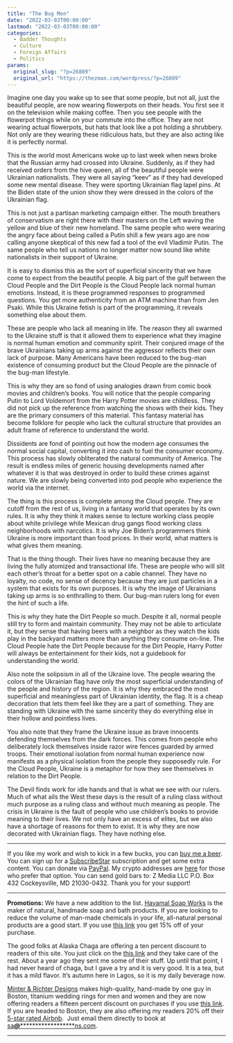 ```yaml
---
title: "The Bug Men"
date: "2022-03-03T00:00:00"
lastmod: "2022-03-03T00:00:00"
categories:
  - Badder Thoughts
  - Culture
  - Foreign Affairs
  - Politics
params:
  original_slug: "?p=26809"
  original_url: "https://thezman.com/wordpress/?p=26809"
---
```


Imagine one day you wake up to see that some people, but not all, just
the beautiful people, are now wearing flowerpots on their heads. You
first see it on the television while making coffee. Then you see people
with the flowerpot things while on your commute into the office. They
are not wearing actual flowerpots, but hats that look like a pot holding
a shrubbery. Not only are they wearing these ridiculous hats, but they
are also acting like it is perfectly normal.

This is the world most Americans woke up to last week when news broke
that the Russian army had crossed into Ukraine. Suddenly, as if they had
received orders from the hive queen, all of the beautiful people were
Ukrainian nationalists. They were all saying “keev” as if they had
developed some new mental disease. They were sporting Ukrainian flag
lapel pins. At the Biden state of the union show they were dressed in
the colors of the Ukrainian flag.

This is not just a partisan marketing campaign either. The mouth
breathers of conservatism are right there with their masters on the Left
waving the yellow and blue of their new homeland. The same people who
were wearing the angry face about being called a Putin shill a few years
ago are now calling anyone skeptical of this new fad a tool of the evil
Vladimir Putin. The same people who tell us nations no longer matter now
sound like white nationalists in their support of Ukraine.

It is easy to dismiss this as the sort of superficial sincerity that we
have come to expect from the beautiful people. A big part of the gulf
between the Cloud People and the Dirt People is the Cloud People lack
normal human emotions. Instead, it is these programmed responses to
programmed questions. You get more authenticity from an ATM machine than
from Jen Psaki. While this Ukraine fetish is part of the programming, it
reveals something else about them.

These are people who lack all meaning in life. The reason they all
swarmed to the Ukraine stuff is that it allowed them to experience what
they imagine is normal human emotion and community spirit. Their
conjured image of the brave Ukrainians taking up arms against the
aggressor reflects their own lack of purpose. Many Americans have been
reduced to the bug-man existence of consuming product but the Cloud
People are the pinnacle of the bug-man lifestyle.

This is why they are so fond of using analogies drawn from comic book
movies and children’s books. You will notice that the people comparing
Putin to Lord Voldemort from the Harry Potter movies are childless. They
did not pick up the reference from watching the shows with their kids.
They are the primary consumers of this material. This fantasy material
has become folklore for people who lack the cultural structure that
provides an adult frame of reference to understand the world.

Dissidents are fond of pointing out how the modern age consumes the
normal social capital, converting it into cash to fuel the consumer
economy. This process has slowly obliterated the natural community of
America. The result is endless miles of generic housing developments
named after whatever it is that was destroyed in order to build these
crimes against nature. We are slowly being converted into pod people who
experience the world via the internet.

The thing is this process is complete among the Cloud people. They are
cutoff from the rest of us, living in a fantasy world that operates by
its own rules. It is why they think it makes sense to lecture working
class people about white privilege while Mexican drug gangs flood
working class neighborhoods with narcotics. It is why Joe Biden’s
programmers think Ukraine is more important than food prices. In their
world, what matters is what gives them meaning.

That is the thing though. Their lives have no meaning because they are
living the fully atomized and transactional life. These are people who
will slit each other’s throat for a better spot on a cable channel. They
have no loyalty, no code, no sense of decency because they are just
particles in a system that exists for its own purposes. It is why the
image of Ukrainians taking up arms is so enthralling to them. Our
bug-man rulers long for even the hint of such a life.

This is why they hate the Dirt People so much. Despite it all, normal
people still try to form and maintain community. They may not be able to
articulate it, but they sense that having beers with a neighbor as they
watch the kids play in the backyard matters more than anything they
consume on-line. The Cloud People hate the Dirt People because for the
Dirt People, Harry Potter will always be entertainment for their kids,
not a guidebook for understanding the world.

Also note the solipsism in all of the Ukraine love. The people wearing
the colors of the Ukrainian flag have only the most superficial
understanding of the people and history of the region. It is why they
embraced the most superficial and meaningless part of Ukrainian
identity, the flag. It is a cheap decoration that lets them feel like
they are a part of something. They are standing with Ukraine with the
same sincerity they do everything else in their hollow and pointless
lives.

You also note that they frame the Ukraine issue as brave innocents
defending themselves from the dark forces. This comes from people who
deliberately lock themselves inside razor wire fences guarded by armed
troops. Their emotional isolation from normal human experience now
manifests as a physical isolation from the people they supposedly rule.
For the Cloud People, Ukraine is a metaphor for how they see themselves
in relation to the Dirt People.

The Devil finds work for idle hands and that is what we see with our
rulers. Much of what ails the West these days is the result of a ruling
class without much purpose as a ruling class and without much meaning as
people. The crisis in Ukraine is the fault of people who use children’s
books to provide meaning to their lives. We not only have an excess of
elites, but we also have a shortage of reasons for them to exist. It is
why they are now decorated with Ukrainian flags. They have nothing else.

------------------------------------------------------------------------

If you like my work and wish to kick in a few bucks, you can
<a href="https://www.buymeacoffee.com/mujolulu" rel="noopener"
target="_blank">buy me a beer</a>. You can sign up for a
<a href="https://www.subscribestar.com/the-z-blog" rel="noopener"
target="_blank">SubscribeStar</a> subscription and get some extra
content. You can donate via <a
href="https://www.paypal.com/donate/?cmd=_s-xclick&amp;hosted_button_id=UDAS2Q8JYA6CN&amp;source=url"
rel="noopener" target="_blank">PayPal</a>. My crypto addresses are
<a href="https://thezman.com/wordpress/?page_id=22713" rel="noopener"
target="_blank">here</a> for those who prefer that option. You can send
gold bars to: Z Media LLC P.O. Box 432 Cockeysville, MD 21030-0432.
Thank you for your support!

------------------------------------------------------------------------

**Promotions:** We have a new addition to the list.
<a href="https://havamalsoapworks.com/" rel="noopener"
target="_blank">Havamal Soap Works</a> is the maker of natural, handmade
soap and bath products. If you are looking to reduce the volume of
man-made chemicals in your life, all-natural personal products are a
good start. If you use
<a href="https://havamalsoapworks.com/discount/ZMAN" rel="noopener"
target="_blank">this link</a> you get 15% off of your purchase.

The good folks at Alaska Chaga are offering a ten percent discount to
readers of this site. You just click on the
<a href="https://alaskachaga.us/discount/ZMAN" rel="noopener noreferrer"
target="_blank">this link</a> and they take care of the rest. About a
year ago they sent me some of their stuff. Up until that point, I had
never heard of chaga, but I gave a try and it is very good. It is a tea,
but it has a mild flavor. It’s autumn here in Lagos, so it is my daily
beverage now.

<a href="https://www.minterandrichterdesigns.com/"
rel="noreferrer nofollow noopener" target="_blank">Minter &amp; Richter
Designs</a> makes high-quality, hand-made by one guy in Boston, titanium
wedding rings for men and women and they are now offering readers a
fifteen percent discount on purchases if you use
<a href="https://www.minterandrichterdesigns.com/discount/ZMAN"
rel="noreferrer nofollow noopener" target="_blank">this link</a>.
<span class="highlight"><span class="colour"><span class="font"><span class="size">If
you are headed to Boston, they are also offering my readers 20% off
their <a
href="https://www.airbnb.com/users/7988017/listings?user_id=7988017&amp;s=3"
rel="noopener noreferrer" target="_blank">5-star rated Airbnb</a>.  Just
email them directly to book at
<a href="mailto:sa***@*********************ns.com"
data-original-string="srDRWxwyhAJfosbKSGZsEA==cb7VcQgGc0WHoTyGDSzDjnHkM8nvo3Av3CUXwo7zkaNRuVCoKTMuEIRb9sa9cBmz4Zm"><span
class="apbct-email-encoder"
data-original-string="ZmYrKOH1FH0sPxGXMtLW6A==cb7humqRZuvJ1ZlD0aMKtb1bLKSfdyYbJ9YX/cy6ZdX1RCk2Ubbhtn+fPtUqPeA1z6S"
title="This contact has been encoded by Anti-Spam by CleanTalk. Click to decode. To finish the decoding make sure that JavaScript is enabled in your browser.">sa<span
class="apbct-blur">***</span>@<span
class="apbct-blur">*********************</span>ns.com</span></a>.</span></span></span></span>

------------------------------------------------------------------------
